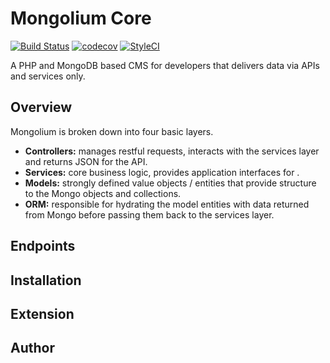 # Mongolium Core
[![Build Status](https://travis-ci.org/mongolium/mongolium.svg?branch=master)](https://travis-ci.org/mongolium/mongolium) [![codecov](https://codecov.io/gh/mongolium/mongolium/branch/master/graph/badge.svg)](https://codecov.io/gh/mongolium/mongolium)
[![StyleCI](https://styleci.io/repos/123986051/shield?branch=master)](https://styleci.io/repos/123986051)

A PHP and MongoDB based CMS for developers that delivers data via APIs and services only.

## Overview

Mongolium is broken down into four basic layers.

- **Controllers:** manages restful requests, interacts with the services layer and returns JSON for the API.
- **Services:** core business logic, provides application interfaces for .
- **Models:** strongly defined value objects / entities that provide structure to the Mongo objects and collections.
- **ORM:** responsible for hydrating the model entities with data returned from Mongo before passing them back to the services layer.

## Endpoints

## Installation

## Extension  

## Author
